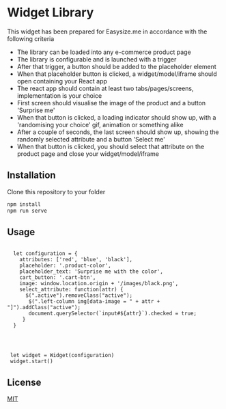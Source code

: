 
# Widget Library

This widget has been prepared for Easysize.me in accordance with the following criteria 
 - The library can be loaded into any e-commerce product page
 - The library is configurable and is launched with a trigger
 - After that trigger, a button should be added to the placeholder element
 - When that placeholder button is clicked, a widget/model/iframe should open containing your React app
 - The react app should contain at least two tabs/pages/screens, implementation is your choice
 - First screen should visualise the image of the product and a button 'Surprise me'
 - When that button is clicked, a loading indicator should show up, with a 'randomising your choice' gif, animation or something alike
 - After a couple of seconds, the last screen should show up, showing the randomly selected attribute and a button 'Select me'
 - When that button is clicked, you should select that attribute on the product page and close your widget/model/iframe


 ## Installation

Clone this repository to your folder

```bash
npm install
npm run serve
```

## Usage

```

  let configuration = {
    attributes: ['red', 'blue', 'black'],
    placeholder: '.product-color',
    placeholder_text: 'Surprise me with the color',
    cart_button: '.cart-btn',
    image: window.location.origin + '/images/black.png',
    select_attribute: function(attr) {
      $(".active").removeClass("active");
       $(".left-column img[data-image = " + attr + "]").addClass("active");
       document.querySelector(`input#${attr}`).checked = true;
     }
  }




 let widget = Widget(configuration)
 widget.start()
```



## License
[MIT](https://choosealicense.com/licenses/mit/)

